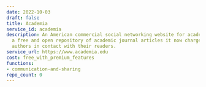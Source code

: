 ```yaml
---
date: 2022-10-03
draft: false
title: Academia
service_id: academia
description: An American commercial social networking website for academics. Originally
  a free and open repository of academic journal articles it now charges fees to put
  authors in contact with their readers.
service_url: https://www.academia.edu
cost: free_with_premium_features
functions:
- communication-and-sharing
repo_count: 0
---
```



